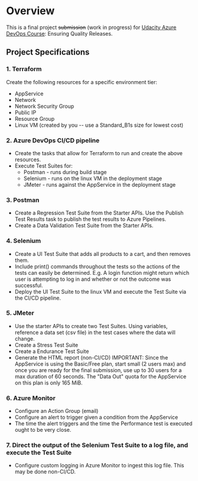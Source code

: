 # Overview

This is a final project ~~submission~~ (work in progress) for [Udacity Azure DevOps Course](https://www.udacity.com/course/devops-engineer-for-microsoft-azure-nanodegree--nd082): Ensuring Quality Releases.

## Project Specifications

### 1. Terraform

Create the following resources for a specific environment tier:

- AppService
- Network
- Network Security Group
- Public IP
- Resource Group
- Linux VM (created by you -- use a Standard_B1s size for lowest cost)

### 2. Azure DevOps CI/CD pipeline

- Create the tasks that allow for Terraform to run and create the above resources.
- Execute Test Suites for:
  - Postman - runs during build stage
  - Selenium - runs on the linux VM in the deployment stage
  - JMeter - runs against the AppService in the deployment stage

### 3. Postman

- Create a Regression Test Suite from the Starter APIs. Use the Publish Test Results task to publish the test results to Azure Pipelines.
- Create a Data Validation Test Suite from the Starter APIs.

### 4. Selenium

- Create a UI Test Suite that adds all products to a cart, and then removes them.
- Include print() commands throughout the tests so the actions of the tests can easily be determined. E.g. A login function might return which user is attempting to log in and whether or not the outcome was successful.
- Deploy the UI Test Suite to the linux VM and execute the Test Suite via the CI/CD pipeline.

### 5. JMeter

- Use the starter APIs to create two Test Suites. Using variables, reference a data set (csv file) in the test cases where the data will change.
- Create a Stress Test Suite
- Create a Endurance Test Suite
- Generate the HTML report (non-CI/CD) IMPORTANT: Since the AppService is using the Basic/Free plan, start small (2 users max) and once you are ready for the final submission, use up to 30 users for a max duration of 60 seconds. The "Data Out" quota for the AppService on this plan is only 165 MiB.

### 6. Azure Monitor

- Configure an Action Group (email)
- Configure an alert to trigger given a condition from the AppService
- The time the alert triggers and the time the Performance test is executed ought to be very close.

### 7. Direct the output of the Selenium Test Suite to a log file, and execute the Test Suite

- Configure custom logging in Azure Monitor to ingest this log file. This may be done non-CI/CD.
